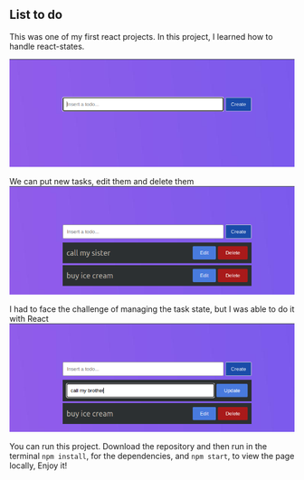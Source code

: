 ﻿## List to do
This was one of my first react projects. In this project, I learned how to handle react-states.

![enter image description here](https://github.com/EduHz/List-To-Do/blob/master/proyect%20images/Captura%20desde%202023-01-13%2017-25-49.png?raw=true)

We can put new tasks, edit them and delete them
![enter image description here](https://github.com/EduHz/List-To-Do/blob/master/proyect%20images/Captura%20desde%202023-01-13%2017-27-09.png?raw=true)

I had to face the challenge of managing the task state, but I was able to do it with React
![enter image description here](https://github.com/EduHz/List-To-Do/blob/master/proyect%20images/Captura%20desde%202023-01-13%2017-27-22.png?raw=true)

You can run this project. Download the repository and then run in the terminal `npm install`, for the dependencies, and `npm start`, to view the page locally,
Enjoy it!
